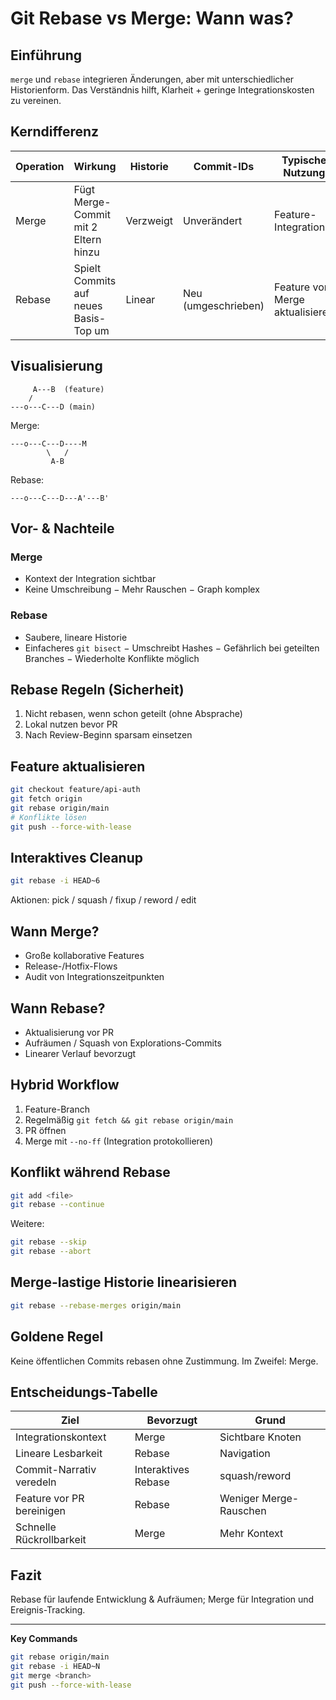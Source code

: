 # Git Rebase vs Merge: Wann was?

## Einführung
`merge` und `rebase` integrieren Änderungen, aber mit unterschiedlicher Historienform. Das Verständnis hilft, Klarheit + geringe Integrationskosten zu vereinen.

## Kerndifferenz
| Operation | Wirkung | Historie | Commit-IDs | Typische Nutzung |
|-----------|--------|----------|------------|------------------|
| Merge | Fügt Merge-Commit mit 2 Eltern hinzu | Verzweigt | Unverändert | Feature-Integration |
| Rebase | Spielt Commits auf neues Basis-Top um | Linear | Neu (umgeschrieben) | Feature vor Merge aktualisieren |

## Visualisierung
```
     A---B  (feature)
    /
---o---C---D (main)
```
Merge:
```
---o---C---D----M
        \   /
         A-B
```
Rebase:
```
---o---C---D---A'---B'
```

## Vor- & Nachteile
### Merge
+ Kontext der Integration sichtbar
+ Keine Umschreibung
− Mehr Rauschen
− Graph komplex

### Rebase
+ Saubere, lineare Historie
+ Einfacheres `git bisect`
− Umschreibt Hashes
− Gefährlich bei geteilten Branches
− Wiederholte Konflikte möglich

## Rebase Regeln (Sicherheit)
1. Nicht rebasen, wenn schon geteilt (ohne Absprache)
2. Lokal nutzen bevor PR
3. Nach Review-Beginn sparsam einsetzen

## Feature aktualisieren
```bash
git checkout feature/api-auth
git fetch origin
git rebase origin/main
# Konflikte lösen
git push --force-with-lease
```

## Interaktives Cleanup
```bash
git rebase -i HEAD~6
```
Aktionen: pick / squash / fixup / reword / edit

## Wann Merge?
- Große kollaborative Features
- Release-/Hotfix-Flows
- Audit von Integrationszeitpunkten

## Wann Rebase?
- Aktualisierung vor PR
- Aufräumen / Squash von Explorations-Commits
- Linearer Verlauf bevorzugt

## Hybrid Workflow
1. Feature-Branch
2. Regelmäßig `git fetch && git rebase origin/main`
3. PR öffnen
4. Merge mit `--no-ff` (Integration protokollieren)

## Konflikt während Rebase
```bash
git add <file>
git rebase --continue
```
Weitere:
```bash
git rebase --skip
git rebase --abort
```

## Merge-lastige Historie linearisieren
```bash
git rebase --rebase-merges origin/main
```

## Goldene Regel
Keine öffentlichen Commits rebasen ohne Zustimmung. Im Zweifel: Merge.

## Entscheidungs-Tabelle
| Ziel | Bevorzugt | Grund |
|------|-----------|------|
| Integrationskontext | Merge | Sichtbare Knoten |
| Lineare Lesbarkeit | Rebase | Navigation |
| Commit-Narrativ veredeln | Interaktives Rebase | squash/reword |
| Feature vor PR bereinigen | Rebase | Weniger Merge-Rauschen |
| Schnelle Rückrollbarkeit | Merge | Mehr Kontext |

## Fazit
Rebase für laufende Entwicklung & Aufräumen; Merge für Integration und Ereignis-Tracking.

---
**Key Commands**
```bash
git rebase origin/main
git rebase -i HEAD~N
git merge <branch>
git push --force-with-lease
```
